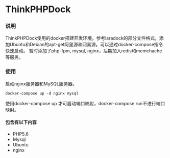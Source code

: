 # ThinkPHPDock

### 说明
ThinkPHPDock使用的docker搭建开发环境，参考laradock的部分文件格式，添加Ubuntu和Debian的apt-get阿里源和网易源。可以通过docker-compose指令快速启动。
暂时添加了php-fpm, mysql, nginx，后期加入redis和memchache等服务。

### 使用

启动nginx服务器和MySQL服务器。
```
docker-compose up -d nginx mysql
```
使用docker-compose up 才可启动端口映射，docker-compose run不进行端口映射。

#### 包含有以下内容
- PHP5.6
- Mysql
- Ubuntu
- nginx
